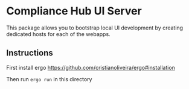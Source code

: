 # Compliance Hub UI Server

This package allows you to bootstrap local UI development by creating dedicated hosts for each of the webapps.

## Instructions 

First install ergo https://github.com/cristianoliveira/ergo#installation

Then run `ergo run` in this directory
